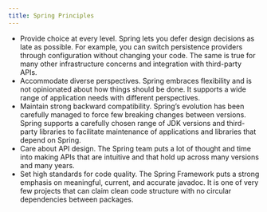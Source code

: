 ```yaml
---
title: Spring Principles
---
```


- Provide choice at every level. Spring lets you defer design decisions as late as possible. For
example, you can switch persistence providers through configuration without changing your
code. The same is true for many other infrastructure concerns and integration with third-party
APIs.
- Accommodate diverse perspectives. Spring embraces flexibility and is not opinionated about
how things should be done. It supports a wide range of application needs with different
perspectives.
- Maintain strong backward compatibility. Spring’s evolution has been carefully managed to
force few breaking changes between versions. Spring supports a carefully chosen range of JDK
versions and third-party libraries to facilitate maintenance of applications and libraries that
depend on Spring.
- Care about API design. The Spring team puts a lot of thought and time into making APIs that are
intuitive and that hold up across many versions and many years.
- Set high standards for code quality. The Spring Framework puts a strong emphasis on
meaningful, current, and accurate javadoc. It is one of very few projects that can claim clean
code structure with no circular dependencies between packages.
